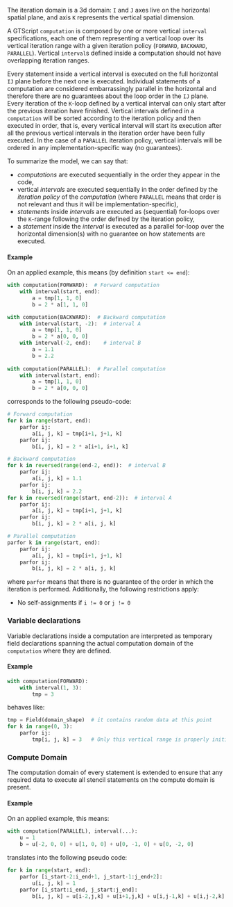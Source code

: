 The iteration domain is a 3d domain: `I` and `J` axes live on the horizontal spatial plane, and axis `K` represents the vertical spatial dimension.

A GTScript `computation` is composed by one or more vertical `interval` specifications, each one of them representing a vertical loop over its vertical iteration range with a given iteration policy (`FORWARD`, `BACKWARD`, `PARALLEL`). Vertical `interval`s defined inside a computation should not have overlapping iteration ranges.

Every statement inside a vertical interval is executed on the full horizontal `IJ` plane before the next one is executed. Individual statements of a computation are considered embarrassingly parallel in the horizontal and therefore there are no guarantees about the loop order in the `IJ` plane. Every iteration of the `K`-loop defined by a vertical interval can only start after the previous iteration have finished. Vertical intervals defined in a `computation` will be sorted according to the iteration policy and then executed in order, that is, every vertical interval will start its execution after all the previous vertical intervals in the iteration order have been fully executed. In the case of a `PARALLEL` iteration policy, vertical intervals will be ordered in any implementation-specific way (no guarantees).

To summarize the model, we can say that:

- *computations* are executed sequentially in the order they appear in the code,
- vertical *intervals* are executed sequentially in the order defined by the *iteration policy* of the  *computation* (where `PARALLEL` means that order is not relevant and thus it will be implementation-specific),
- *statements* inside *intervals* are executed as (sequential) for-loops 
  over the `K`-range following the order defined by the iteration policy,
- a *statement* inside the *interval* is executed as a parallel for-loop over the horizontal dimension(s) with no guarantee on how statements are executed.

#### Example
On an applied example, this means (by definition `start <= end`):

```python
with computation(FORWARD):  # Forward computation
    with interval(start, end):
        a = tmp[1, 1, 0]
        b = 2 * a[1, 1, 0]

with computation(BACKWARD):  # Backward computation
    with interval(start, -2):  # interval A
        a = tmp[1, 1, 0]
        b = 2 * a[0, 0, 0]     
    with interval(-2, end):    # interval B
        a = 1.1
        b = 2.2
        
with computation(PARALLEL):  # Parallel computation
    with interval(start, end):
        a = tmp[1, 1, 0]
        b = 2 * a[0, 0, 0]
```

corresponds to the following pseudo-code:

```python
# Forward computation
for k in range(start, end):
    parfor ij:
        a[i, j, k] = tmp[i+1, j+1, k]
    parfor ij:
        b[i, j, k] = 2 * a[i+1, i+1, k]

# Backward computation
for k in reversed(range(end-2, end)):  # interval B
    parfor ij:
        a[i, j, k] = 1.1
    parfor ij:
        b[i, j, k] = 2.2
for k in reversed(range(start, end-2)):  # interval A
    parfor ij:
        a[i, j, k] = tmp[i+1, j+1, k]
    parfor ij:
        b[i, j, k] = 2 * a[i, j, k]

# Parallel computation
parfor k in range(start, end):
    parfor ij:
        a[i, j, k] = tmp[i+1, j+1, k]
    parfor ij:
        b[i, j, k] = 2 * a[i, j, k]
```

where `parfor` means that there is no guarantee of the order in which the iteration is performed. Additionally, the following restrictions apply:

- No self-assignments if `i != 0` or `j != 0`


### Variable declarations

Variable declarations inside a computation are interpreted as temporary field declarations spanning the actual computation domain of the `computation` where they are defined.

#### Example
```python
with computation(FORWARD):
    with interval(1, 3):
        tmp = 3
```
behaves like:
```python
tmp = Field(domain_shape)  # it contains random data at this point
for k in range(0, 3):
    parfor ij:
        tmp[i, j, k] = 3   # Only this vertical range is properly initialized
```

### Compute Domain

The computation domain of every statement is extended to ensure that any required data to execute all stencil statements on the compute domain is present.

#### Example
On an applied example, this means:

```python
with computation(PARALLEL), interval(...):
    u = 1
    b = u[-2, 0, 0] + u[1, 0, 0] + u[0, -1, 0] + u[0, -2, 0]
```
translates into the following pseudo code:

```python
for k in range(start, end):
    parfor [i_start-2:i_end+1, j_start-1:j_end+2]:
        u[i, j, k] = 1
    parfor [i_start:i_end, j_start:j_end]:
        b[i, j, k] = u[i-2,j,k] + u[i+1,j,k] + u[i,j-1,k] + u[i,j-2,k]
